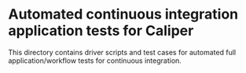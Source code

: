 Automated continuous integration application tests for Caliper
========================

This directory contains driver scripts and test cases for automated
full application/workflow tests for continuous integration.
